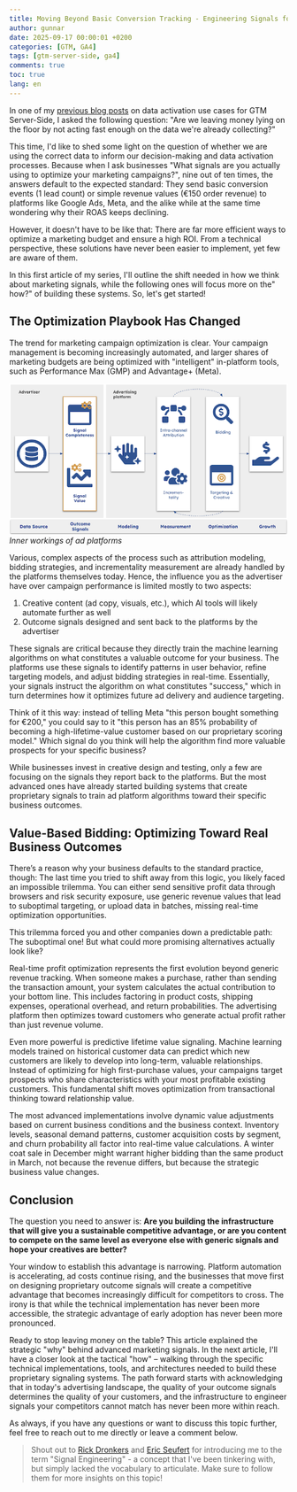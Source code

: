 ```yaml
---
title: Moving Beyond Basic Conversion Tracking - Engineering Signals for Sustainable Marketing Advantage
author: gunnar
date: 2025-09-17 00:00:01 +0200
categories: [GTM, GA4]
tags: [gtm-server-side, ga4]
comments: true
toc: true
lang: en
---
```


In one of my [previous blog posts](https://gunnargriese.com/posts/gtm-server-side-use-cases/) on data activation use cases for GTM Server-Side, I asked the following question: "Are we leaving money lying on the floor by not acting fast enough on the data we're already collecting?"

This time, I'd like to shed some light on the question of whether we are using the correct data to inform our decision-making and data activation processes. Because when I ask businesses "What signals are you actually using to optimize your marketing campaigns?", nine out of ten times, the answers default to the expected standard: They send basic conversion events (1 lead count) or simple revenue values (€150 order revenue) to platforms like Google Ads, Meta, and the alike while at the same time wondering why their ROAS keeps declining.

However, it doesn't have to be like that: There are far more efficient ways to optimize a marketing budget and ensure a high ROI. From a technical perspective, these solutions have never been easier to implement, yet few are aware of them.

In this first article of my series, I'll outline the shift needed in how we think about marketing signals, while the following ones will focus more on the" how?" of building these systems. So, let's get started!

## The Optimization Playbook Has Changed

The trend for marketing campaign optimization is clear. Your campaign management is becoming increasingly automated, and larger shares of marketing budgets are being optimized with "intelligent" in-platform tools, such as Performance Max (GMP) and Advantage+ (Meta). 

![MCP Servers - High-level Architecture](/assets/img/signal-engineering/signal-engineering.png)
_Inner workings of ad platforms_

Various, complex aspects of the process such as attribution modeling, bidding strategies, and incrementality measurement are already handled by the platforms themselves today. Hence, the influence you as the advertiser have over campaign performance is limited mostly to two aspects:

1. Creative content (ad copy, visuals, etc.), which AI tools will likely automate further as well
2. Outcome signals designed and sent back to the platforms by the advertiser

These signals are critical because they directly train the machine learning algorithms on what constitutes a valuable outcome for your business. The platforms use these signals to identify patterns in user behavior, refine targeting models, and adjust bidding strategies in real-time. Essentially, your signals instruct the algorithm on what constitutes "success," which in turn determines how it optimizes future ad delivery and audience targeting.

Think of it this way: instead of telling Meta "this person bought something for €200," you could say to it "this person has an 85% probability of becoming a high-lifetime-value customer based on our proprietary scoring model." Which signal do you think will help the algorithm find more valuable prospects for your specific business?

While businesses invest in creative design and testing, only a few are focusing on the signals they report back to the platforms. But the most advanced ones have already started building systems that create proprietary signals to train ad platform algorithms toward their specific business outcomes.

## Value-Based Bidding: Optimizing Toward Real Business Outcomes

There’s a reason why your business defaults to the standard practice, though: The last time you tried to shift away from this logic, you likely faced an impossible trilemma. You can either send sensitive profit data through browsers and risk security exposure, use generic revenue values that lead to suboptimal targeting, or upload data in batches, missing real-time optimization opportunities.

This trilemma forced you and other companies down a predictable path: The suboptimal one! But what could more promising alternatives actually look like?

Real-time profit optimization represents the first evolution beyond generic revenue tracking. When someone makes a purchase, rather than sending the transaction amount, your system calculates the actual contribution to your bottom line. This includes factoring in product costs, shipping expenses, operational overhead, and return probabilities. The advertising platform then optimizes toward customers who generate actual profit rather than just revenue volume.

Even more powerful is predictive lifetime value signaling. Machine learning models trained on historical customer data can predict which new customers are likely to develop into long-term, valuable relationships. Instead of optimizing for high first-purchase values, your campaigns target prospects who share characteristics with your most profitable existing customers. This fundamental shift moves optimization from transactional thinking toward relationship value.

The most advanced implementations involve dynamic value adjustments based on current business conditions and the business context. Inventory levels, seasonal demand patterns, customer acquisition costs by segment, and churn probability all factor into real-time value calculations. A winter coat sale in December might warrant higher bidding than the same product in March, not because the revenue differs, but because the strategic business value changes.

## Conclusion

The question you need to answer is: **Are you building the infrastructure that will give you a sustainable competitive advantage, or are you content to compete on the same level as everyone else with generic signals and hope your creatives are better?**

Your window to establish this advantage is narrowing. Platform automation is accelerating, ad costs continue rising, and the businesses that move first on designing proprietary outcome signals will create a competitive advantage that becomes increasingly difficult for competitors to cross. The irony is that while the technical implementation has never been more accessible, the strategic advantage of early adoption has never been more pronounced.

Ready to stop leaving money on the table? This article explained the strategic "why" behind advanced marketing signals. In the next article, I'll have a closer look at the tactical "how" – walking through the specific technical implementations, tools, and architectures needed to build these proprietary signaling systems. The path forward starts with acknowledging that in today's advertising landscape, the quality of your outcome signals determines the quality of your customers, and the infrastructure to engineer signals your competitors cannot match has never been more within reach.

As always, if you have any questions or want to discuss this topic further, feel free to reach out to me directly or leave a comment below.

> Shout out to [Rick Dronkers](https://www.linkedin.com/in/rickdronkers) and [Eric Seufert](https://www.linkedin.com/in/ericseufert) for introducing me to the term "Signal Engineering" - a concept that I've been tinkering with, but simply lacked the vocabulary to articulate. Make sure to follow them for more insights on this topic!